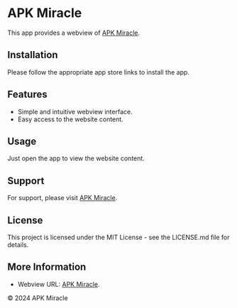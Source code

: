 # APK Miracle

This app provides a webview of [APK Miracle](https://apkmiracle.com/).

## Installation

Please follow the appropriate app store links to install the app.

## Features

- Simple and intuitive webview interface.  
- Easy access to the website content.

## Usage

Just open the app to view the website content.

## Support

For support, please visit [APK Miracle](https://apkmiracle.com/).

## License

This project is licensed under the MIT License - see the LICENSE.md file for details.

## More Information
- Webview URL: [APK Miracle](https://apkmiracle.com/).

© 2024 APK Miracle
